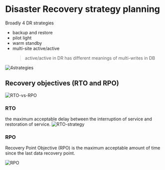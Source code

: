 # Disaster Recovery strategy planning
Broadly 4 DR strategies
- backup and restore
- pilot light
- warm standby
- multi-site active/active
  > active/active in DR has different meanings of multi-writes in DB

![4strategies](https://docs.aws.amazon.com/images/whitepapers/latest/disaster-recovery-workloads-on-aws/images/disaster-recovery-strategies.png)

## Recovery objectives (RTO and RPO)
![RTO-vs-RPO](https://docs.aws.amazon.com/images/whitepapers/latest/disaster-recovery-workloads-on-aws/images/recovery-objectives.png)

### RTO
the maximum acceptable delay between the interruption of service and restoration of service.
![RTO-strategy](https://docs.aws.amazon.com/images/whitepapers/latest/disaster-recovery-workloads-on-aws/images/recovery-time-objective.png)

### RPO
Recovery Point Objective (RPO) is the maximum acceptable amount of time since the last data recovery point.

![RPO](https://docs.aws.amazon.com/images/whitepapers/latest/disaster-recovery-workloads-on-aws/images/recovery-point-objective.png)

